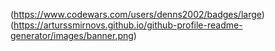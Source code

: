 (https://www.codewars.com/users/denns2002/badges/large)
(https://arturssmirnovs.github.io/github-profile-readme-generator/images/banner.png)
